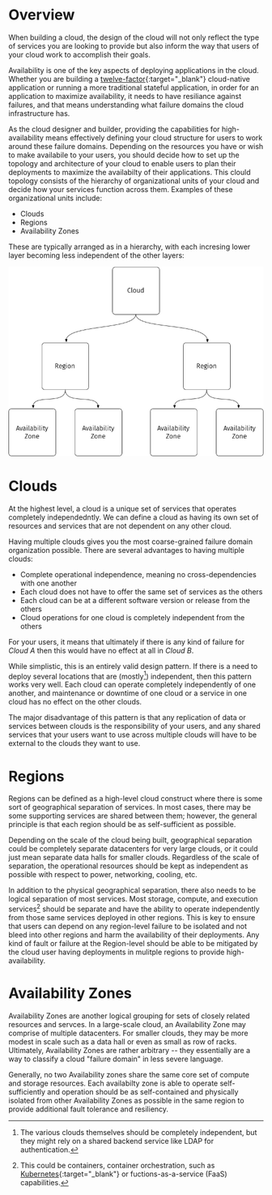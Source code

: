 # Overview

When building a cloud, the design of the cloud will not only reflect the type of services you are looking to provide but also inform the way that users of your cloud work to accomplish their goals.

Availability is one of the key aspects of deploying applications in the cloud.  Whether you are building a [twelve-factor](https://12factor.net/){:target="_blank"} cloud-native application or running a more traditional stateful application,  in order for an application to maximize availability, it needs to have resiliance against failures, and that means understanding what failure domains the cloud infrastructure has.

As the cloud designer and builder, providing the capabilities for high-availability means effectively defining your cloud structure for users to work around these failure domains.  Depending on the resources you have or wish to make availabile to your users, you should decide how to set up the topology and architecture of your cloud to enable users to plan their deployments to maximize the availabilty of their applications.  This clould topology consists of the hierarchy of organizational units of your cloud and decide how your services function across them.  Examples of these organizational units include:

- Clouds
- Regions
- Availability Zones

These are typically arranged as in a hierarchy, with each incresing lower layer becoming less independent of the other layers:

![Cloud Hierarchy](assets/images/cloud-hierarchy.png)


# Clouds

At the highest level, a cloud is a  unique set of services that  operates completely independedntly.  We can define a cloud as having its own set of resources and services that are not dependent on any other cloud.

Having multiple clouds gives you the most coarse-grained failure domain organization possible.  There are several advantages to having multiple clouds:

- Complete operational independence, meaning no cross-dependencies with one another
- Each cloud does not have to offer the same set of services as the others
- Each cloud can be at a different software version or release from the others
- Cloud operations for one cloud is completely independent from the others

For your users, it means that ultimately if there is any kind of failure for _Cloud A_ then this would have no effect at all in _Cloud B_.

While simplistic, this is an entirely valid design pattern.  If there is a need to deploy several locations that are (mostly[^1]) independent, then this pattern works very well.  Each cloud can operate completely independently of one another, and maintenance or downtime of one cloud or a service in one cloud has no effect on the other clouds.

The major disadvantage of this pattern is that any replication of data or services between clouds is the responsibility of your users, and any shared services that your users want to use across multiple clouds will have to be external to the clouds they want to use.

# Regions

Regions can be defined as a high-level cloud construct where there is some sort of geographical separation of services.  In most cases, there may be some supporting services are shared between them; however, the general principle is that each region should be as self-sufficient as possible.

Depending on the scale of the cloud being built, geographical separation could be completely separate datacenters for very large clouds, or it could just mean separate data halls for smaller clouds.  Regardless of the scale of separation, the operational resources should be kept as independent as possible with respect to power, networking, cooling, etc.

In addition to the physical geographical separation, there also needs to be logical separation of most services.  Most storage, compute, and execution services[^2] should be separate and have the ability to operate independently from those same services deployed in other regions.  This is key to ensure that users can depend on any region-level failure to be isolated and not bleed into other regions and harm the availability of their deployments.  Any kind of fault or failure at the Region-level should be able to be mitigated by the cloud user having deployments in mulitple regions to provide high-availability.

# Availability Zones

Availability Zones are another logical grouping for sets of closely related resources and servces. In a large-scale cloud, an Availability Zone may comprise of multiple datacenters.  For smaller clouds, they may be more modest in scale such as a data hall or even as small as row of racks.  Ultimately, Availability Zones are rather arbitrary -- they essentially are a way to classify a cloud "failure domain" in less severe language.

Generally, no two Availability zones share the same core set of compute and storage resources.  Each availabilty zone is able to operate self-sufficiently and operation should be as self-contained and physically isolated from other Availability Zones as possible  in the same region to provide additional fault tolerance and resiliency.


[^1]:
    The various clouds themselves should be completely independent, but they might rely on a shared backend service like LDAP for authentication.

[^2]:
    This could be containers, container orchestration, such as [Kubernetes](https://kubernetes.io){:target="_blank"} or fuctions-as-a-service (FaaS) capabilities.
